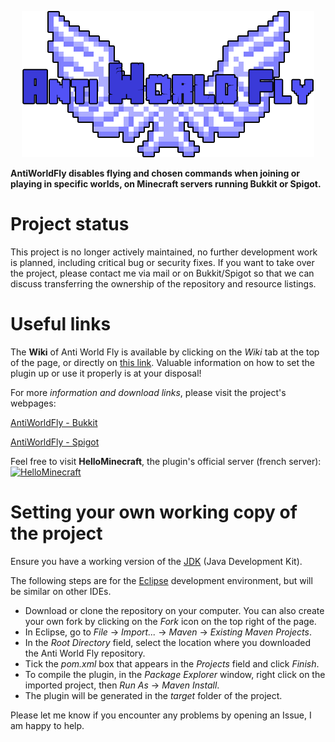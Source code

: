 <p align="center">
<img src ="https://github.com/PyvesB/AntiWorldFly/blob/master/images/banner.png?raw=true" />
</p>

**AntiWorldFly disables flying and chosen commands when joining or playing in specific worlds, on Minecraft servers running Bukkit or Spigot.**

# Project status

This project is no longer actively maintained, no further development work is planned, including critical bug or security fixes. If you want to take over the project, please contact me via mail or on Bukkit/Spigot so that we can discuss transferring the ownership of the repository and resource listings.

# Useful links

The **Wiki** of Anti World Fly is available by clicking on the *Wiki* tab at the top of the page, or directly on [this link](https://github.com/PyvesB/AntiWorldFly/wiki). Valuable information on how to set the plugin up or use it properly is at your disposal!

For more *information and download links*, please visit the project's webpages:

[AntiWorldFly - Bukkit](http://dev.bukkit.org/bukkit-plugins/anti-world-fly/)

[AntiWorldFly - Spigot](https://www.spigotmc.org/resources/anti-world-fly.5357/)

Feel free to visit **HelloMinecraft**, the plugin's official server (french server):
[![HelloMinecraft](http://img11.hostingpics.net/pics/487719servericon.png)](http://hellominecraft.fr/)

# Setting your own working copy of the project

Ensure you have a working version of the [JDK](http://www.oracle.com/technetwork/java/javase/downloads/jdk8-downloads-2133151.html) (Java Development Kit).

The following steps are for the [Eclipse](https://eclipse.org/) development environment, but will be similar on other IDEs.

* Download or clone the repository on your computer. You can also create your own fork by clicking on the *Fork* icon on the top right of the page.
* In Eclipse, go to *File* -> *Import...* -> *Maven* -> *Existing Maven Projects*.
* In the *Root Directory* field, select the location where you downloaded the Anti World Fly repository.
* Tick the *pom.xml* box that appears in the *Projects* field and click *Finish*.
* To compile the plugin, in the *Package Explorer* window, right click on the imported project, then *Run As* -> *Maven Install*.
* The plugin will be generated in the *target* folder of the project.
 
Please let me know if you encounter any problems by opening an Issue, I am happy to help.
